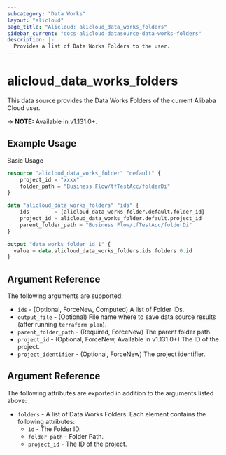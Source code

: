 ```yaml
---
subcategory: "Data Works"
layout: "alicloud"
page_title: "Alicloud: alicloud_data_works_folders"
sidebar_current: "docs-alicloud-datasource-data-works-folders"
description: |-
  Provides a list of Data Works Folders to the user.
---
```


# alicloud\_data\_works\_folders

This data source provides the Data Works Folders of the current Alibaba Cloud user.

-> **NOTE:** Available in v1.131.0+.

## Example Usage

Basic Usage

```terraform
resource "alicloud_data_works_folder" "default" {
	project_id = "xxxx"
	folder_path = "Business Flow/tfTestAcc/folderDi"
}

data "alicloud_data_works_folders" "ids" {
	ids        = [alicloud_data_works_folder.default.folder_id]
	project_id = alicloud_data_works_folder.default.project_id
	parent_folder_path = "Business Flow/tfTestAcc/folderDi"
}

output "data_works_folder_id_1" {
  value = data.alicloud_data_works_folders.ids.folders.0.id
}  
```

## Argument Reference

The following arguments are supported:

* `ids` - (Optional, ForceNew, Computed)  A list of Folder IDs.
* `output_file` - (Optional) File name where to save data source results (after running `terraform plan`).
* `parent_folder_path` - (Required, ForceNew) The parent folder path.
* `project_id` - (Optional, ForceNew, Available in v1.131.0+) The ID of the project.
* `project_identifier` - (Optional, ForceNew) The project identifier.

## Argument Reference

The following attributes are exported in addition to the arguments listed above:

* `folders` - A list of Data Works Folders. Each element contains the following attributes:
	* `id` - The Folder ID.
	* `folder_path` - Folder Path.
	* `project_id` - The ID of the project.